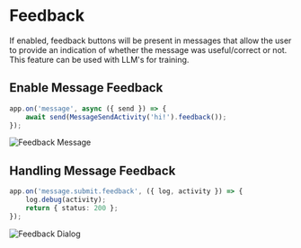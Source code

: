 # Feedback

If enabled, feedback buttons will be present in messages that allow the user to provide
an indication of whether the message was useful/correct or not. This feature can be used
with LLM's for training.

## Enable Message Feedback

```typescript
app.on('message', async ({ send }) => {
    await send(MessageSendActivity('hi!').feedback());
});
```

![Feedback Message](https://github.com/microsoft/spark.js/blob/main/assets/screenshots/feedback_message.png?raw=true)

## Handling Message Feedback

```typescript
app.on('message.submit.feedback', ({ log, activity }) => {
    log.debug(activity);
    return { status: 200 };
});
```

![Feedback Dialog](https://github.com/microsoft/spark.js/blob/main/assets/screenshots/feedback_dialog.png?raw=true)
